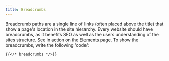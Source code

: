 ```yaml
---
title: Breadcrumbs
---
```


Breadcrumb paths are a single line of links (often placed above the title) that show a page's location in the site hierarchy. Every website should have breadcrumbs, as it benefits SEO as well as the users understanding of the sites structure. See in action on the [Elements page](/elements/). To show the breadcrumbs, write the following 'code':

```
{{</* breadcrumbs */>}}
```

